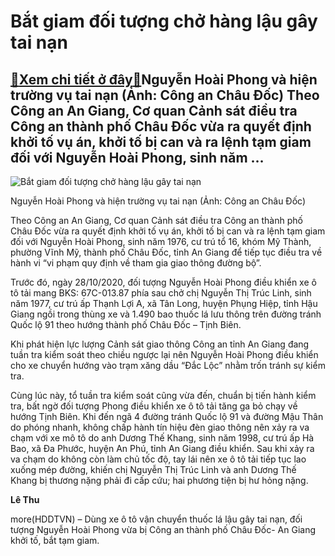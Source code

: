 Bắt giam đối tượng chở hàng lậu gây tai nạn
===========================================

[:gift:Xem chi tiết ở đây:gift:](https://hddtvn.com/bat-giam-doi-tuong-cho-hang-lau-gay-tai-nan/)Nguyễn Hoài Phong và hiện trường vụ tai nạn (Ảnh: Công an Châu Đốc) Theo Công an An Giang, Cơ quan Cảnh sát điều tra Công an thành phố Châu Đốc vừa ra quyết định khởi tố vụ án, khởi tố bị can và ra lệnh tạm giam đối với Nguyễn Hoài Phong, sinh năm …
---------------------------------------------------------------------------------------------------------------------------------------------------------------------------------------------------------------------------------------------------------





![Bắt giam đối tượng chở hàng lậu gây tai nạn](https://hddtvn.com/wp-content/uploads/2021/01/1218_khoi_to.png "Bắt giam đối tượng chở hàng lậu gây tai nạn")


Nguyễn Hoài Phong và hiện trường vụ tai nạn (Ảnh: Công an Châu Đốc)



Theo Công an An Giang, Cơ quan Cảnh sát điều tra Công an thành phố Châu Đốc vừa ra quyết định khởi tố vụ án, khởi tố bị can và ra lệnh tạm giam đối với Nguyễn Hoài Phong, sinh năm 1976, cư trú tổ 16, khóm Mỹ Thành, phường Vĩnh Mỹ, thành phố Châu Đốc, tỉnh An Giang để tiếp tục điều tra về hành vi “vi phạm quy định về tham gia giao thông đường bộ”.


Trước đó, ngày 28/10/2020, đối tượng Nguyễn Hoài Phong điều khiển xe ô tô tải mang BKS: 67C-013.87 phía sau chở chị Nguyễn Thị Trúc Linh, sinh năm 1977, cư trú ấp Thạnh Lợi A, xã Tân Long, huyện Phụng Hiệp, tỉnh Hậu Giang ngồi trong thùng xe và 1.490 bao thuốc lá lưu thông trên đường tránh Quốc lộ 91 theo hướng thành phố Châu Đốc – Tịnh Biên.


Khi phát hiện lực lượng Cảnh sát giao thông Công an tỉnh An Giang đang tuần tra kiểm soát theo chiều ngược lại nên Nguyễn Hoài Phong điều khiển cho xe chuyển hướng vào trạm xăng dầu “Đắc Lộc” nhằm trốn tránh sự kiểm tra.


Cùng lúc này, tổ tuần tra kiểm soát cũng vừa đến, chuẩn bị tiến hành kiểm tra, bất ngờ đối tượng Phong điều khiển xe ô tô tải tăng ga bỏ chạy về hướng Tịnh Biên. Khi đến ngã 4 đường tránh Quốc lộ 91 và đường Mậu Thân do phóng nhanh, không chấp hành tín hiệu đèn giao thông nên xảy ra va chạm với xe mô tô do anh Dương Thế Khang, sinh năm 1998, cư trú ấp Hà Bao, xã Đa Phước, huyện An Phú, tỉnh An Giang điều khiển. Sau khi xảy ra va chạm do không còn làm chủ tốc độ, tay lái nên xe ô tô tải tiếp tục lao xuống mép đường, khiến chị Nguyễn Thị Trúc Linh và anh Dương Thế Khang bị thương nặng phải đi cấp cứu; hai phương tiện bị hư hỏng nặng.




**Lê Thu**



more(HDDTVN) – Dùng xe ô tô vận chuyển thuốc lá lậu gây tai nạn, đối tượng Nguyễn Hoài Phong vừa bị Công an thành phố Châu Đốc- An Giang khởi tố, bắt tạm giam.

